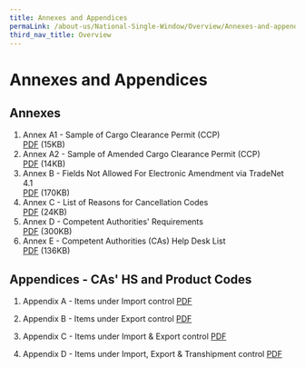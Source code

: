 ```yaml
---
title: Annexes and Appendices
permaLink: /about-us/National-Single-Window/Overview/Annexes-and-appendices
third_nav_title: Overview
---
```


# Annexes and Appendices

## Annexes

 1. Annex A1 - Sample of Cargo Clearance Permit (CCP)  <br> [PDF](https://www.customs.gov.sg/-/media/cus/files/about-us/annexes-and-appendices/sampleccporiginal.pdf?la=en&hash=77F233F81105D5718B2D2984E9BFD37802D93E11) (15KB)
 2. Annex A2 - Sample of Amended Cargo Clearance Permit (CCP)  <br> [PDF](https://www.customs.gov.sg/-/media/cus/files/about-us/annexes-and-appendices/sampleccpamendments.pdf?la=en&hash=6A8C182E45E16E298AFE6371A8DBDCF7A28F36B6) (14KB) 
 3. Annex B - Fields Not Allowed For Electronic Amendment via TradeNet 4.1<br>[PDF](https://www.customs.gov.sg/-/media/cus/files/about-us/annexes-and-appendices/annexb_04102013.pdf?la=en&hash=100A04F27DB7753C38BD56B0E52E8EB23FAFF048) (170KB)
 4. Annex C - List of Reasons for Cancellation Codes <br>[PDF](https://www.customs.gov.sg/-/media/cus/files/about-us/annexes-and-appendices/annex-c---list-of-reasons-for-cancellation-codes.pdf?la=en&hash=BAC078B8240E371490FD19C06AD3A56A6036C419) (24KB)
 5. Annex D - Competent Authorities' Requirements <br>[PDF](https://www.customs.gov.sg/-/media/cus/files/about-us/annexes-and-appendices/annex-d---competent-authorities-requirements.pdf?la=en&hash=057440FE313CE92B2EDFD74E5E173D0CD9DEAD70) (300KB) 
 6. Annex E - Competent Authorities (CAs) Help Desk List <br> [PDF](https://www.customs.gov.sg/-/media/cus/files/about-us/annexes-and-appendices/annex-e---ca-helpdesk-list.pdf?la=en&hash=389D47ADFB0ABE83173CF4BAA6308C9466AF067F) (136KB)

## Appendices - CAs' HS and Product Codes

 1. Appendix A - Items under Import control  [PDF](https://www.customs.gov.sg/-/media/cus/files/about-us/annexes-and-appendices/appendix-a---items-under-import-control.pdf?la=en&hash=1610DE043C3E3B177991558BB7036D7CD67C0281)
 
 2. Appendix B - Items under Export control [PDF](https://www.customs.gov.sg/-/media/cus/files/about-us/annexes-and-appendices/appendix-b---items-under-export-control.pdf?la=en&hash=8C3ACA8B49492433AB5F6F5976173DDD1549470C)
 
 3. Appendix C - Items under Import & Export control [PDF](https://www.customs.gov.sg/-/media/cus/files/about-us/annexes-and-appendices/appendix-c---items-under-import-export-control.pdf?la=en&hash=30498A64481D95F8F9D3D95BC4597FE0B23A8D99) 
 
 4. Appendix D - Items under Import, Export & Transhipment control [PDF](https://www.customs.gov.sg/-/media/cus/files/about-us/annexes-and-appendices/appendix-d---items-under-import-export-transhipment-control.pdf?la=en&hash=B9BCA97D84E0D0CF8D4114D7C14FA0BEA25176BF)
